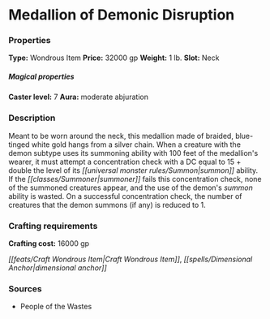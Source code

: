 ﻿---
Title: "Medallion of Demonic Disruption"
Type: "Wondrous Item"
Price: "32000 gp"
Weight: "1 lb."
Slot: "Neck"
Caster level: "7"
Aura: "moderate abjuration"
Description: |
  "Meant to be worn around the neck, this medallion made of braided, blue-tinged white gold hangs from a silver chain. When a creature with the demon subtype uses its summoning ability with 100 feet of the medallion's wearer, it must attempt a concentration check with a DC equal to 15 + double the level of its summon ability. If the summoner fails this concentration check, none of the summoned creatures appear, and the use of the demon's summon ability is wasted. On a successful concentration check, the number of creatures that the demon summons (if any) is reduced to 1."
Crafting cost: "16000 gp"
Sources: "['People of the Wastes']"
---

# Medallion of Demonic Disruption

### Properties

**Type:** Wondrous Item **Price:** 32000 gp **Weight:** 1 lb. **Slot:** Neck

##### Magical properties

**Caster level:** 7 **Aura:** moderate abjuration

### Description

Meant to be worn around the neck, this medallion made of braided, blue-tinged white gold hangs from a silver chain. When a creature with the demon subtype uses its summoning ability with 100 feet of the medallion's wearer, it must attempt a concentration check with a DC equal to 15 + double the level of its _[[universal monster rules/Summon|summon]]_ ability. If the _[[classes/Summoner|summoner]]_ fails this concentration check, none of the summoned creatures appear, and the use of the demon's _summon_ ability is wasted. On a successful concentration check, the number of creatures that the demon summons (if any) is reduced to 1.

### Crafting requirements

**Crafting cost:** 16000 gp

_[[feats/Craft Wondrous Item|Craft Wondrous Item]]_, _[[spells/Dimensional Anchor|dimensional anchor]]_

### Sources

* People of the Wastes